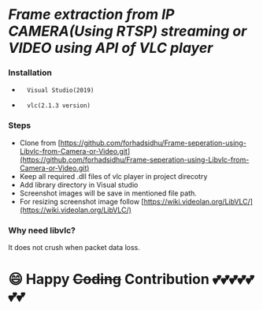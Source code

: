 # ***Frame extraction from IP CAMERA(Using RTSP) streaming or VIDEO using API of VLC player***


### Installation
-       Visual Studio(2019)
-       vlc(2.1.3 version)

                   
                   
### Steps
-   Clone from [https://github.com/forhadsidhu/Frame-seperation-using-Libvlc-from-Camera-or-Video.git](https://github.com/forhadsidhu/Frame-seperation-using-Libvlc-from-Camera-or-Video.git)
-  Keep all required .dll files of vlc player in project direcotry
-  Add library directory in Visual studio
- Screenshot images will be save in mentioned file path.
- For resizing screenshot image follow [https://wiki.videolan.org/LibVLC/](https://wiki.videolan.org/LibVLC/)

### Why need libvlc?
It does not crush when packet data loss.


# :smile: Happy ~~Coding~~ Contribution :two_hearts::two_hearts::two_hearts::two_hearts::two_hearts::two_hearts::two_hearts:

